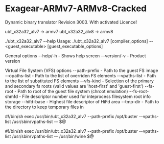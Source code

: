 # Exagear-ARMv7-ARMv8-Cracked
Dynamic binary translator Revision 3003. With activated Licence!

ubt_x32a32_alv7 -> armv7
ubt_x32a32_alv8 -> armv8

./ubt_x32a32_alv7 --help
Usage: ./ubt_x32a32_alv7 [compiler_options] -- <guest_executable> [guest_executable_options]

General options
--help/-h - Shows help screen
--version/-v - Product version

Virtual File System (VFS) options
--path-prefix <param> - Path to the guest FS image
--opaths-list <param> - Path to the list of overriden FS elements
--vpaths-list <param> - Path to the list of substituted FS elements
--vfs-kind <param> - Selection of the primary and secondary fs roots (valid values are 'host-first' and 'guest-first')
--fs-root <param> - Path to root of the guest file system (chroot emulation)
--fs-root-shmfd <param> - File descriptor number used for inteprocess filesystem root info storage
--hifd-base <param> - Highest file descriptor of HiFd area
--tmp-dir <param> - Path to the directory to keep temporary files in

#!/bin/sh
exec /usr/bin/ubt_x32a32_alv7 --path-prefix /opt/buster --vpaths-list /usr/sbin/vpaths-list -- $@

#!/bin/sh
exec /usr/bin/ubt_x32a32_alv7 --path-prefix /opt/buster --vpaths-list /usr/sbin/vpaths-list -- /usr/bin/wine $@ 

